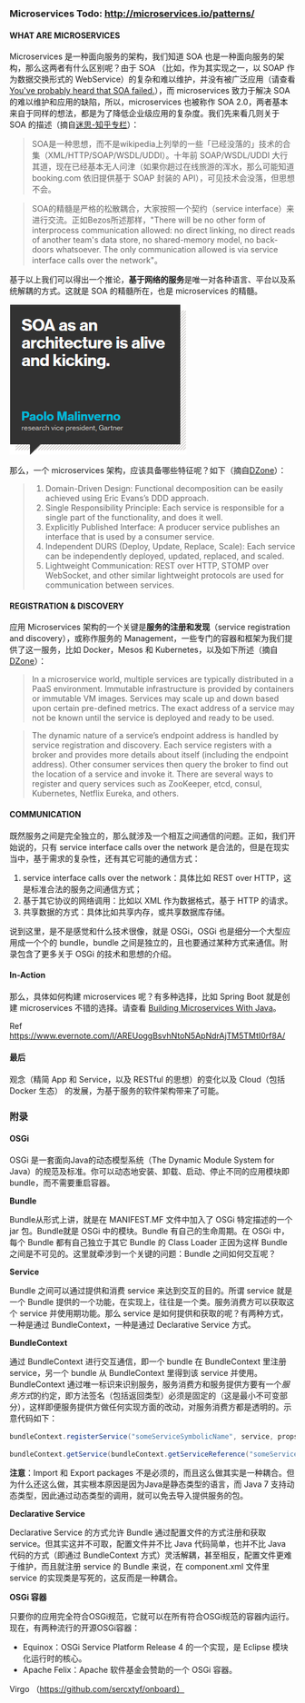 ### Microservices Todo: http://microservices.io/patterns/

#### WHAT ARE MICROSERVICES

Microservices 是一种面向服务的架构，我们知道 SOA 也是一种面向服务的架构，那么这两者有什么区别呢？由于 SOA （比如，作为其实现之一，以 SOAP 作为数据交换形式的 WebService）的复杂和难以维护，并没有被广泛应用（请查看 [You've probably heard that SOA failed.](http://www.javaworld.com/article/2683277/architecture-scalability/what-microservices-architecture-really-means.html)），而 microservices 致力于解决 SOA 的难以维护和应用的缺陷，所以，microservices 也被称作 SOA 2.0，两者基本来自于同样的想法，都是为了降低企业级应用的复杂度。我们先来看几则关于 SOA 的描述（摘自[迷思-知乎专栏](http://zhuanlan.zhihu.com/prattle/19846487)）：

> SOA是一种思想，而不是wikipedia上列举的一些「已经没落的」技术的合集（XML/HTTP/SOAP/WSDL/UDDI）。十年前 SOAP/WSDL/UDDI 大行其道，现在已经基本无人问津（如果你趟过在线旅游的浑水，那么可能知道 booking.com 依旧提供基于 SOAP 封装的 API），可见技术会没落，但思想不会。

> SOA的精髓是严格的松散耦合，大家按照一个契约（service interface）来进行交流。正如Bezos所述那样，"There will be no other form of interprocess communication allowed: no direct linking, no direct reads of another team's data store, no shared-memory model, no back-doors whatsoever. The only communication allowed is via service interface calls over the network"。

基于以上我们可以得出一个推论，**基于网络的服务**是唯一对各种语言、平台以及系统解耦的方式。这就是 SOA 的精髓所在，也是 microservices 的精髓。

![](thePaoloMalinverno.png)

那么，一个 microservices 架构，应该具备哪些特征呢？如下（摘自[DZone](https://dzone.com/refcardz/getting-started-with-microservices)）：

> 1. Domain-Driven Design: Functional decomposition can be easily achieved using Eric Evans’s DDD approach.
> 2. Single Responsibility Principle: Each service is responsible for a single part of the functionality, and does it well.
> 3. Explicitly Published Interface: A producer service publishes an interface that is used by a consumer service.
> 4. Independent DURS (Deploy, Update, Replace, Scale): Each service can be independently deployed, updated, replaced, and scaled.
> 5. Lightweight Communication: REST over HTTP, STOMP over WebSocket, and other similar lightweight protocols are used for communication between services.

#### REGISTRATION & DISCOVERY

应用 Microservices 架构的一个关键是**服务的注册和发现**（service registration and discovery），或称作服务的 Management，一些专门的容器和框架为我们提供了这一服务，比如 Docker，Mesos 和 Kubernetes，以及如下所述（摘自[DZone](https://dzone.com/refcardz/getting-started-with-microservices)）：

> In a microservice world, multiple services are typically distributed in a PaaS environment. Immutable infrastructure is provided by containers or immutable VM images. Services may scale up and down based upon certain pre-defined metrics. The exact address of a service may not be known until the service is deployed and ready to be used.

> The dynamic nature of a service’s endpoint address is handled by service registration and discovery. Each service registers with a broker and provides more details about itself (including the endpoint address). Other consumer services then query the broker to find out the location of a service and invoke it. There are several ways to register and query services such as ZooKeeper, etcd, consul, Kubernetes, Netflix Eureka, and others.

#### COMMUNICATION

既然服务之间是完全独立的，那么就涉及一个相互之间通信的问题。正如，我们开始说的，只有 service interface calls over the network 是合法的，但是在现实当中，基于需求的复杂性，还有其它可能的通信方式：

1. service interface calls over the network：具体比如 REST over HTTP，这是标准合法的服务之间通信方式；
2. 基于其它协议的网络调用：比如以 XML 作为数据格式，基于 HTTP 的请求。
3. 共享数据的方式：具体比如共享内存，或共享数据库存储。

说到这里，是不是感觉和什么技术很像，就是 OSGi，OSGi 也是细分一个大型应用成一个个的 bundle，bundle 之间是独立的，且也要通过某种方式来通信。附录包含了更多关于 OSGi 的技术和思想的介绍。

#### In-Action

那么，具体如何构建 microservices 呢？有多种选择，比如 Spring Boot 就是创建 microservices 不错的选择。请查看 [Building Microservices With Java](https://dzone.com/articles/building-microservices-with-java)。

Ref https://www.evernote.com/l/AREUoggBsvhNtoN5ApNdrAjTM5TMtI0rf8A/

#### 最后

观念（精简 App 和 Service，以及 RESTful 的思想）的变化以及 Cloud（包括 Docker 生态） 的发展，为基于服务的软件架构带来了可能。

### 附录

#### OSGi

OSGi 是一套面向Java的动态模型系统（The Dynamic Module System for Java）的规范及标准。你可以动态地安装、卸载、启动、停止不同的应用模块即bundle，而不需要重启容器。

**Bundle**

Bundle从形式上讲，就是在 MANIFEST.MF 文件中加入了 OSGi 特定描述的一个 jar 包。Bundle就是 OSGi 中的模块。Bundle 有自己的生命周期。在 OSGi 中，每个 Bundle 都有自己独立于其它 Bundle 的 Class Loader 正因为这样 Bundle 之间是不可见的。这里就牵涉到一个关键的问题：Bundle 之间如何交互呢？

**Service**

Bundle 之间可以通过提供和消费 service 来达到交互的目的。所谓 service 就是一个 Bundle 提供的一个功能，在实现上，往往是一个类。服务消费方可以获取这个 service 并使用期功能。那么 service 是如何提供和获取的呢？有两种方式，一种是通过 BundleContext，一种是通过 Declarative Service 方式。

**BundleContext**

通过 BundleContext 进行交互通信，即一个 bundle 在 BundleContext 里注册 service，另一个 bundle 从 BundleContext 里得到该 service 并使用。BundleContext 通过唯一标识来识别服务，服务消费方和服务提供方要有一个*服务方式*的约定，即方法签名（包括返回类型）必须是固定的（这是最小不可变部分），这样即便服务提供方做任何实现方面的改动，对服务消费方都是透明的。示意代码如下：

```Java
bundleContext.registerService("someServiceSymbolicName", service, props);
```

```Java
bundleContext.getService(bundleContext.getServiceReference("someServiceSymbolicName"));
```

**注意**：Import 和 Export packages 不是必须的，而且这么做其实是一种耦合。但为什么还这么做，其实根本原因是因为Java是静态类型的语言，而 Java 7 支持动态类型，因此通过动态类型的调用，就可以免去导入提供服务的包。

**Declarative Service**

Declarative Service 的方式允许 Bundle 通过配置文件的方式注册和获取 service。但其实这并不可取，配置文件并不比 Java 代码简单，也并不比 Java 代码的方式（即通过 BundleContext 方式）灵活解耦，甚至相反，配置文件更难于维护，而且就注册 service 的 Bundle 来说，在 component.xml 文件里 service 的实现类是写死的，这反而是一种耦合。

**OSGi 容器**

只要你的应用完全符合OSGi规范，它就可以在所有符合OSGi规范的容器内运行。现在，有两种流行的开源OSGi容器：

+ Equinox：OSGi Service Platform Release 4 的一个实现，是 Eclipse 模块化运行时的核心。
+ Apache Felix：Apache 软件基金会赞助的一个 OSGi 容器。


Virgo （https://github.com/sercxtyf/onboard）
